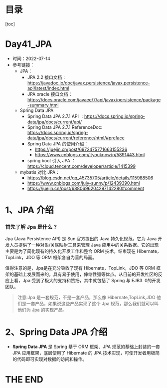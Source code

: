 # 目录

[toc]

# Day41_JPA

- 时间：2022-07-14
- 参考链接：
  - JPA：
    - JPA 2.2 接口文档：https://javadoc.io/doc/javax.persistence/javax.persistence-api/latest/index.html
    - JPA oracle 接口文档：https://docs.oracle.com/javaee/7/api/javax/persistence/package-summary.html
  - Spring Data JPA
    - Spring Data JPA 2.7.1 API ：https://docs.spring.io/spring-data/jpa/docs/current/api/
    - Spring Data JPA 2.7.1 ReferenceDoc: https://docs.spring.io/spring-data/jpa/docs/current/reference/html/#preface
    - Spring Data JPA 的使用介绍：
      - https://juejin.cn/post/6972475771663155236
      - https://www.cnblogs.com/ityouknow/p/5891443.html
    - spring boot 引入 JPA ：https://cloud.tencent.com/developer/article/1415399
  - mybatis 对比 JPA：
    - https://blog.csdn.net/qq_45735705/article/details/115988506
    - https://www.cnblogs.com/july-sunny/p/12439390.html
    - https://juejin.cn/post/6880696204297142280#comment





# 1、JPA 介绍



### 首先了解 Jpa 是什么？

Jpa (Java Persistence API) 是 Sun 官方提出的 Java 持久化规范。它为 Java 开发人员提供了一种对象/关联映射工具来管理 Java 应用中的关系数据。它的出现主要是为了简化现有的持久化开发工作和整合 ORM 技术，结束现在 Hibernate，TopLink，JDO 等 ORM 框架各自为营的局面。

值得注意的是，Jpa是在充分吸收了现有 Hibernate，TopLink，JDO 等 ORM 框架的基础上发展而来的，具有易于使用，伸缩性强等优点。从目前的开发社区的反应上看，Jpa 受到了极大的支持和赞扬，其中就包括了 Spring 与 EJB3. 0的开发团队。

> 注意:Jpa 是一套规范，不是一套产品，那么像 Hibernate,TopLink,JDO 他们是一套产品，如果说这些产品实现了这个 Jpa 规范，那么我们就可以叫他们为 Jpa 的实现产品。





# 2、Spring Data JPA 介绍

- **Spring Data JPA** 是 Spring 基于 ORM 框架、JPA 规范的基础上封装的一套 JPA 应用框架，底层使用了 Hibernate 的 JPA 技术实现，可使开发者用极简的代码即可实现对数据的访问和操作。









# THE END